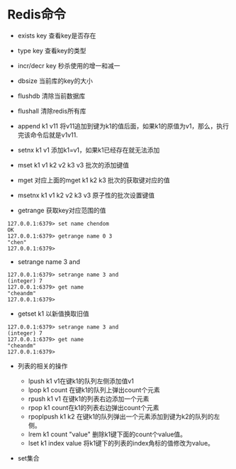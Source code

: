 # Redis命令

* exists key 查看key是否存在

* type key 查看key的类型

* incr/decr key 秒杀使用的增一和减一

* dbsize 当前库的key的大小

* flushdb 清除当前数据库

* flushall 清除redis所有库

* append k1 v11 将v11追加到键为k1的值后面，如果k1的原值为v1，那么，执行完该命令后就是v1v11.

* setnx k1 v1 添加k1=v1，如果k1已经存在就无法添加

* mset k1 v1 k2 v2 k3 v3 批次的添加键值

* mget 对应上面的mget k1  k2 k3 批次的获取键对应的值

* msetnx k1 v1 k2 v2 k3 v3 原子性的批次设置键值

* getrange 获取key对应范围的值
```shell script
127.0.0.1:6379> set name chendom
OK
127.0.0.1:6379> getrange name 0 3
"chen"
127.0.0.1:6379> 
```
* setrange name 3 and
```shell script
127.0.0.1:6379> setrange name 3 and
(integer) 7
127.0.0.1:6379> get name
"cheandm"
127.0.0.1:6379>
```
* getset k1 以新值换取旧值
```shell script
127.0.0.1:6379> setrange name 3 and
(integer) 7
127.0.0.1:6379> get name
"cheandm"
127.0.0.1:6379>
```

* 列表的相关的操作
    * lpush k1 v1在键k1的队列左侧添加值v1
    * lpop k1 count 在键k1的队列上弹出count个元素
    * rpush k1 v1 在键k1的列表右边添加一个元素
    * rpop k1 count在k1的列表右边弹出count个元素
    * rpoplpush k1 k2 在键k1的队列弹出一个元素添加到键为k2的队列的左侧。
    * lrem k1 count "value" 删除k1键下面的count个value值。
    * lset k1 index value 将k1键下的列表的index角标的值修改为value。
    
    
    
* set集合

        